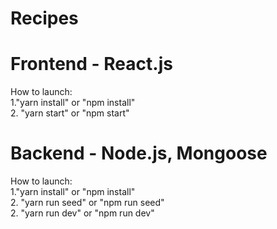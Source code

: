 # Recipes  


# Frontend - React.js  
How to launch:  
1."yarn install" or "npm install"  
2. "yarn start" or "npm start"  

# Backend - Node.js, Mongoose
How to launch:  
1."yarn install" or "npm install"  
2. "yarn run seed" or "npm run seed"  
2. "yarn run dev" or "npm run dev"   
